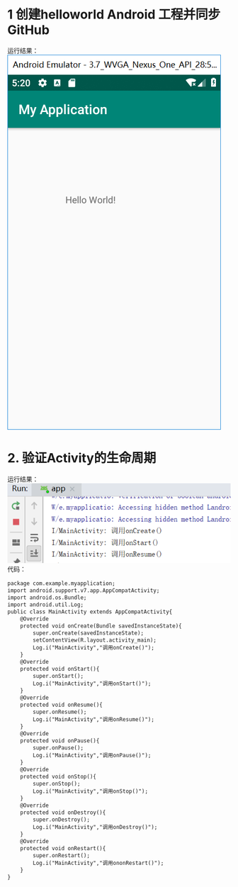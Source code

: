 # 1 创建helloworld Android 工程并同步GitHub
运行结果：
![](https://github.com/whiteLi12/helloWorld/blob/master/img/1.png)
# 2. 验证Activity的生命周期
运行结果：
![](https://github.com/whiteLi12/helloWorld/blob/master/img/2.png)
代码：
```
package com.example.myapplication;
import android.support.v7.app.AppCompatActivity;
import android.os.Bundle;
import android.util.Log;
public class MainActivity extends AppCompatActivity{
    @Override
    protected void onCreate(Bundle savedInstanceState){
        super.onCreate(savedInstanceState);
        setContentView(R.layout.activity_main);
        Log.i("MainActivity","调用onCreate()");
    }
    @Override
    protected void onStart(){
        super.onStart();
        Log.i("MainActivity","调用onStart()");
    }
    @Override
    protected void onResume(){
        super.onResume();
        Log.i("MainActivity","调用onResume()");
    }
    @Override
    protected void onPause(){
        super.onPause();
        Log.i("MainActivity","调用onPause()");
    }
    @Override
    protected void onStop(){
        super.onStop();
        Log.i("MainActivity","调用onStop()");
    }
    @Override
    protected void onDestroy(){
        super.onDestroy();
        Log.i("MainActivity","调用onDestroy()");
    }
    @Override
    protected void onRestart(){
        super.onRestart();
        Log.i("MainActivity","调用ononRestart()");
    }
}
```

